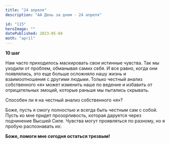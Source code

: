 ```yaml
---
title: "24 апреля"
description: "АА День за днем - 24 апреля"

id: "115"
heroImage: ""
datePublished: 2023-05-04
moth: "april"
---
```


**10 шаг**

Нам часто приходилось маскировать свои истинные чувства. Так мы уходили от
проблем, обманывая самих себя. И все равно, когда они появлялись, это еще
больше осложняло нашу жизнь и взаимоотношения с другими людьми. Только честный
анализ собственного «я» может изменить наше по ведение и избавить от
отрицательных эмоций, которые раньше мы пытались скрывать.

Способен ли я на честный анализ собственного «я»?

Боже, пусть я смогу полностью и всегда быть честным сам с собой. Пусть ко мне
придет прозорливость, которая даруется через подчинение Высшей Силе. Чувства
могут проявляться по разному, но я пробую распознавать их:

**Боже, помоги мне сегодня остаться трезвым!**
